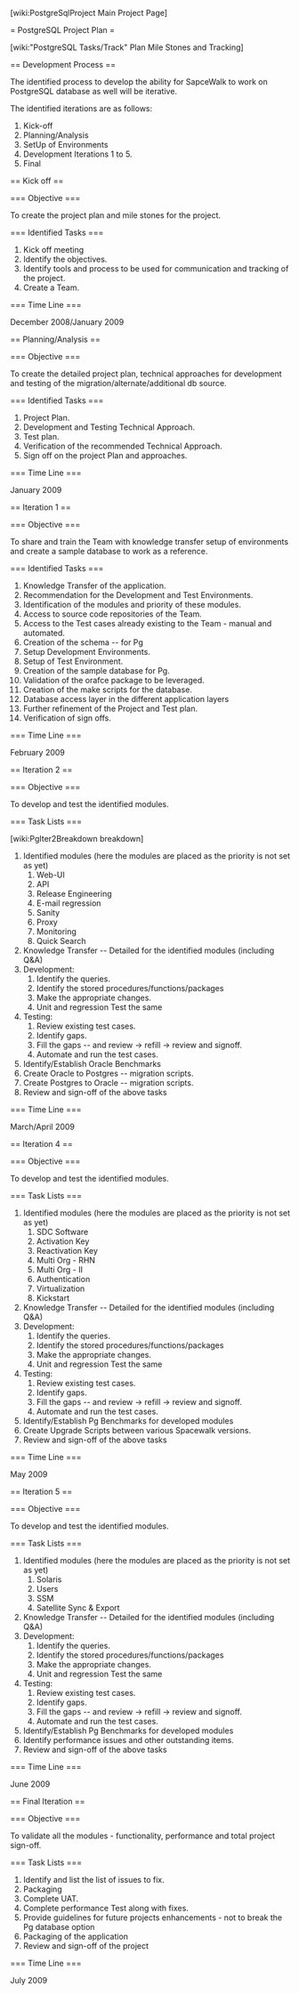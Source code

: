 [wiki:PostgreSqlProject Main Project Page]

= PostgreSQL Project Plan =

[wiki:"PostgreSQL Tasks/Track" Plan Mile Stones and Tracking]

== Development Process ==

The identified process to develop the ability for SapceWalk to work on PostgreSQL database as well will be iterative.

The identified iterations are as follows:

 1.  Kick-off
 2.  Planning/Analysis 
 3.  SetUp of Environments
 4.  Development Iterations 1 to 5.
 5. Final

== Kick off ==

=== Objective === 

To create the project plan and mile stones for the project.

=== Identified Tasks ===

  1. Kick off  meeting
  2.  Identify the objectives.
  3. Identify tools and process to be used for communication and tracking of the project.
  4. Create a Team.

=== Time Line ===

December 2008/January 2009

== Planning/Analysis ==

=== Objective ===

To create the detailed project plan, technical approaches for development and testing of the migration/alternate/additional db source.

=== Identified Tasks ===

 1. Project Plan.
 2. Development and Testing Technical Approach.
 3. Test plan.
 4. Verification of the recommended Technical Approach.
 5. Sign off on the project Plan and approaches.

=== Time Line ===

January 2009

== Iteration 1 ==

=== Objective ===
 
To share and train the Team with knowledge transfer setup of environments and create a sample database to work as a reference.

=== Identified Tasks ===

 1. Knowledge Transfer of the application.
 2. Recommendation for the Development and Test Environments.
 3. Identification of the modules and priority of these modules.
 4. Access to source code repositories of the Team.
 5. Access to the Test cases already existing to the Team - manual and automated.
 6. Creation of the schema -- for Pg
 7. Setup Development Environments.
 8. Setup of Test Environment.
 9. Creation of the sample database for Pg.
 10. Validation of the orafce package to be leveraged.
 11. Creation of the make scripts for the database.
 12. Database access layer in the different application layers
 10. Further refinement of the Project and Test plan.
 11. Verification of sign offs.

=== Time Line ===

February 2009

== Iteration 2 ==

=== Objective ===

To develop and test the identified modules.

=== Task Lists ===

[wiki:PgIter2Breakdown breakdown]

 1. Identified modules (here the modules are placed as the priority is not set as yet)
       1. Web-UI
       2. API
       3. Release Engineering
       4. E-mail regression
       5. Sanity
       6. Proxy
       7. Monitoring
       8. Quick Search
 2. Knowledge Transfer -- Detailed for the identified modules (including Q&A)
 3. Development:
      1. Identify the queries.
      2. Identify the stored procedures/functions/packages
      3. Make the appropriate changes.
      4. Unit and regression Test the same
 4. Testing:
     1. Review existing test cases.
     2. Identify gaps.
     3. Fill the gaps -- and review -> refill -> review and signoff.
     4. Automate and run the test cases.
 5. Identify/Establish Oracle Benchmarks
 6. Create Oracle to Postgres -- migration scripts.
 7. Create Postgres to Oracle -- migration scripts.
 8. Review and sign-off of the above tasks

=== Time Line ===

March/April 2009

== Iteration 4 ==

=== Objective ===

To develop and test the identified modules.

=== Task Lists ===

 1. Identified modules (here the modules are placed as the priority is not set as yet)
       1.  SDC Software
       2. Activation Key
       3. Reactivation Key
       4. Multi Org - RHN
       5. Multi Org - II
       6. Authentication
       7. Virtualization
       8. Kickstart
 2. Knowledge Transfer -- Detailed for the identified modules (including Q&A)
 3. Development:
      1. Identify the queries.
      2. Identify the stored procedures/functions/packages
      3. Make the appropriate changes.
      4. Unit and regression Test the same
 4. Testing:
     1. Review existing test cases.
     2. Identify gaps.
     3. Fill the gaps -- and review -> refill -> review and signoff.
     4. Automate and run the test cases.
 5. Identify/Establish Pg Benchmarks for developed modules
 6. Create Upgrade Scripts between various Spacewalk versions.
 7. Review and sign-off of the above tasks

=== Time Line ===

May 2009

== Iteration 5 ==

=== Objective ===

To develop and test the identified modules.

=== Task Lists ===

 1. Identified modules (here the modules are placed as the priority is not set as yet)
       1.  Solaris
       2. Users
       3. SSM
       4. Satellite Sync & Export
 2. Knowledge Transfer -- Detailed for the identified modules (including Q&A)
 3. Development:
      1. Identify the queries.
      2. Identify the stored procedures/functions/packages
      3. Make the appropriate changes.
      4. Unit and regression Test the same
 4. Testing:
     1. Review existing test cases.
     2. Identify gaps.
     3. Fill the gaps -- and review -> refill -> review and signoff.
     4. Automate and run the test cases.
 5. Identify/Establish Pg Benchmarks for developed modules
 6. Identify performance issues and other outstanding items.
 7. Review and sign-off of the above tasks

=== Time Line ===

June 2009

== Final Iteration ==

=== Objective ===

To validate all the modules - functionality, performance and total project sign-off.

=== Task Lists ===

 1. Identify and list the list of issues to fix.
 2. Packaging
 2. Complete UAT.
 3. Complete performance Test along with fixes.
 4. Provide guidelines for future projects enhancements - not to break the Pg database option 
 5. Packaging of the application
 5. Review and sign-off of the project

=== Time Line ===

July 2009


